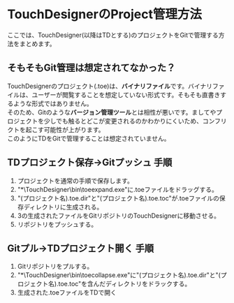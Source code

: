 # TouchDesignerのProject管理方法
ここでは、TouchDesigner(以降はTDとする)のプロジェクトをGitで管理する方法をまとめます。

## そもそもGit管理は想定されてなかった？
TouchDesignerのプロジェクト(.toe)は、**バイナリファイル**です。バイナリファイルは、ユーザーが閲覧することを想定していない形式です。そもそも直書きするような形式ではありません。  
そのため、Gitのような**バージョン管理ツール**とは相性が悪いです。ましてやプロジェクトを少しでも触るとどこが変更されるのかわかりにくいため、コンフリクトを起こす可能性が上がります。  
このようにTDをGitで管理することは想定されていません。

## TDプロジェクト保存→Gitプッシュ 手順
1. プロジェクトを通常の手順で保存します。
2. "*\TouchDesigner\bin\toeexpand.exe"に.toeファイルをドラッグする。
3. "(プロジェクト名).toe.dir"と"(プロジェクト名).toe.toc"が.toeファイルの保存ディレクトリに生成される。
4. 3の生成されたファイルをGitリポジトリのTouchDesignerに移動させる。
5. リポジトリをプッシュする。

## Gitプル→TDプロジェクト開く 手順
1. Gitリポジトリをプルする。
2. "*\TouchDesigner\bin\toecollapse.exe"に"(プロジェクト名).toe.dir"と"(プロジェクト名).toe.toc"を含んだディレクトリをドラックする。
3. 生成された.toeファイルをTDで開く


